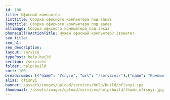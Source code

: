 ```yaml
---
id: 100
title: Офисный компьютер
listtitle: Сборка офисного компьютера под заказ
longtitle: Сборка офисного компьютера под заказ
altimage: Сборка офисного компьютера под заказ
phoneCallToActionTitle: Нужен офисный компьютер? Звоните!
seo_title: 
seo_h1: 
seo_description: 
layout: service
typePost: help-build
section: /services
folder: help/build
sort: 100
breadcrumbs: [{"name": "Услуги", "url": "/services/"},{"name": "Компьютерная помощь", "url": "/services/help/"},{"name": "Сборка компьютера", "url": "/services/help/build/"}]
alias: ofisnyi
banner: /assets/images/upload/services/help/build/ofisnyi.jpg
thumbnail: /assets/images/upload/services/help/build/thumb_ofisnyi.jpg
---
```

